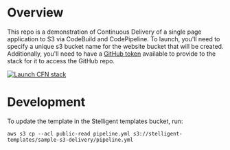 # Overview
This repo is a demonstration of Continuous Delivery of a single page application to S3 via CodeBuild and CodePipeline.  To launch, you'll need to specify a unique s3 bucket name for the website bucket that will be created.  Additionally, you'll need to have a [GitHub token](https://github.com/settings/tokens) available to provide to the stack for it to access the GitHub repo.

[![Launch CFN stack](https://s3.amazonaws.com/stelligent-training-public/public/cloudformation-launch-stack.png)](https://console.aws.amazon.com/cloudformation/home?region=us-west-2#cstack=sn~sample-s3-delivery|turl~https://s3.amazonaws.com/stelligent-templates/sample-s3-delivery/pipeline.yml)

# Development
To update the template in the Stelligent templates bucket, run:
```
aws s3 cp --acl public-read pipeline.yml s3://stelligent-templates/sample-s3-delivery/pipeline.yml
```
